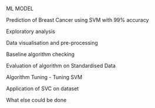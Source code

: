 ML MODEL

Prediction of Breast Cancer using SVM with 99% accuracy

Exploratory analysis

Data visualisation and pre-processing

Baseline algorithm checking

Evaluation of algorithm on Standardised Data

Algorithm Tuning - Tuning SVM

Application of SVC on dataset

What else could be done
